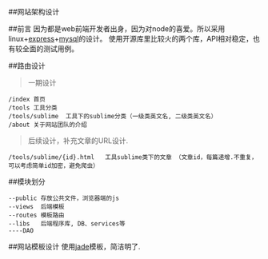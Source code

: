 ##网站架构设计

##前言
因为都是web前端开发者出身，因为对node的喜爱。所以采用 linux+[express](http://www.expressjs.com.cn/)+[mysql](https://github.com/felixge/node-mysql)的设计。
使用开源库里比较火的两个库，API相对稳定，也有较全面的测试用例。

##路由设计
> 一期设计

	/index 首页
	/tools 工具分类
	/tools/sublime  工具下的sublime分类（一级类英文名, 二级类英文名）
	/about 关于网站团队的介绍
	

> 后续设计，补充文章的URL设计.

	/tools/sublime/{id}.html   工具sublime类下的文章 （文章id，每篇递增.不重复，可以考虑简单id加密，避免爬虫）

##模块划分

	--public 存放公共文件，浏览器端的js
	--views  后端模板
	--routes 模板路由
	--libs   后端程序库, DB、services等
	----DAO

##网站模板设计
使用[jade](https://github.com/jadejs/jade)模板，简洁明了.
	  
